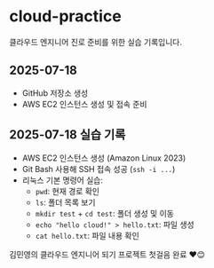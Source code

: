 # cloud-practice
클라우드 엔지니어 진로 준비를 위한 실습 기록입니다.

## 2025-07-18
- GitHub 저장소 생성
- AWS EC2 인스턴스 생성 및 접속 준비
## 2025-07-18 실습 기록

- AWS EC2 인스턴스 생성 (Amazon Linux 2023)
- Git Bash 사용해 SSH 접속 성공 (`ssh -i ...`)
- 리눅스 기본 명령어 실습:
  - `pwd`: 현재 경로 확인
  - `ls`: 폴더 목록 보기
  - `mkdir test` + `cd test`: 폴더 생성 및 이동
  - `echo "hello cloud!" > hello.txt`: 파일 생성
  - `cat hello.txt`: 파일 내용 확인

김민영의 클라우드 엔지니어 되기 프로젝트 첫걸음 완료 ❤😊
